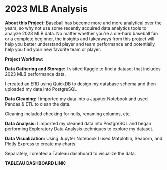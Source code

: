 # 2023 MLB Analysis

**About this Project:**
Baseball has become more and more analytical over the years, so why not use some recently acquired data analytics tools to analyze 2023 MLB data. No matter whether you’re a die-hard baseball fan or a complete beginner, the insights and takeaways from this project will help you better understand player and team performance and potentially help you find your new favorite team or player. 

**Project Workflow:**

**Data Gathering and Storage:** I visited Kaggle to find a dataset that includes 2023 MLB performance data. 

I created an ERD using QuickDB to design my database schema and then uploaded my data into PostgreSQL

**Data Cleaning:**
I imported my data into a Jupyter Notebook and used Pandas & ETL to clean the data. 

Cleaning included checking for nulls, renaming columns, etc. 

**Data Analysis:**
I imported my cleaned data into PostgreSQL and began performing Exploratory Data Analysis techniques to explore my dataset.

**Data Visualization:**
Using Jupyter Notebook I used Matplotlib, Seaborn,  and Plotly Express to create my charts. 

Separately, I created a Tableau dashboard to visualize the data. 

**TABLEAU DASHBOARD LINK:**


